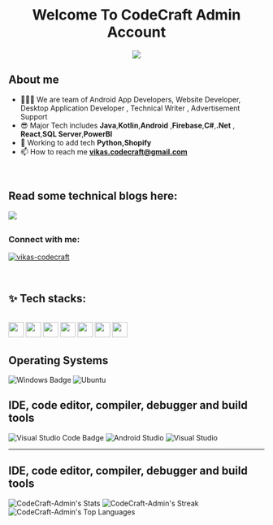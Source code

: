 <!-- This is the Header Banner of my profile -->

<!--![GihubBanner](https://github.com/Suraj-kumar00/Suraj-kumar00/assets/123288511/ddde374c-fe44-405e-a576-550df39bb446)-->

<!-- This is my name -->

<h1 align="center">Welcome To CodeCraft Admin Account</h1>

<!-- This is Typing SVG -->

<p align="center">
  <a href="https://git.io/typing-svg"><img src="https://readme-typing-svg.demolab.com?font=Fira+Code&duration=3000&pause=1000&color=00D9F7&center=true&vCenter=true&width=435&lines=We+have++Android+App+Developer+;Dot+NET+Developer;Desktop+App+Developer;Website+Developer;Technical Writer"></a>
</p>

<!-- This is about me -->
   <tr>
    <td>

## About me 

- 🧑🏻‍💻 We are team of  Android App Developers, Website Developer, Desktop Application Developer , Technical Writer , Advertisement Support
- 😎 Major Tech includes **Java**,**Kotlin**,**Android** ,**Firebase**,**C#**,**.Net** , **React**,**SQL Server**,**PowerBI**
- 🌱 Working to add tech   **Python,Shopify**
- 📫 How to reach me **vikas.codecraft@gmail.com**

</td>
</tr>

<br>

<!-- Read the blogs here on my hashnode profile -->

## Read some technical blogs here:
<p align="left"> 

</a>
  <a href="https://vikas02k02.hashnode.dev/"
    target="_blank"
    rel="Vikas's hashnode" >
    <img
      src="https://img.shields.io/badge/Hashnode-2962FF?style=for-the-badge&logo=hashnode&logoColor=white" />
  </a>
</p>


<!-- come on let's connect here -->

## <h3 align="left"> Connect with me:</h3>
<p align="left">
<!-- <a href="https://twitter.com/vikas02k02" target="blank">
 <img align="center" src="https://img.shields.io/badge/Twitter-%231DA1F2.svg?style=for-the-badge&logo=Twitter&logoColor=white" alt="vikas02k02" /></a> -->
<a href="https://www.linkedin.com/in/vikas-codecraft/" target="_blank"><img align="center" src="https://img.shields.io/badge/linkedin-%230077B5.svg?style=for-the-badge&logo=linkedin&logoColor=white" alt="vikas-codecraft" /></a>
<!-- <a href="https://www.leetcode.com/vikas02k02/" target="blank"><img align="center" src="https://img.shields.io/badge/LeetCode-FFA116.svg?style=for-the-badge&logo=LeetCode&logoColor=white"/></a>
 -->
</p>

<!-- these are my tech stacks that i'm using currently-->

<br>



## ✨ Tech stacks:
   <br>
<code><a href="https://www.oracle.com/java/" target="_blank"><img height="30" src="https://www.vectorlogo.zone/logos/java/java-icon.svg"></a></code>
<code><a href="https://developer.android.com/" target="_blank"><img height="30" src="https://www.vectorlogo.zone/logos/android/android-icon.svg"></a></code>
<code><a href="https://firebase.google.com/" target="_blank"><img height="30" src="https://www.vectorlogo.zone/logos/firebase/firebase-icon.svg"></a></code>
<code><a href="https://dart.dev/" target="_blank"><img height="30" src="https://www.vectorlogo.zone/logos/kotlinlang/kotlinlang-icon.svg"></a></code>
<code><a href="https://docs.flutter.dev/" target="_blank"><img height="30" src="https://www.vectorlogo.zone/logos/dotnet/dotnet-horizontal.svg"></a></code>
<code><a href="https://docs.flutter.dev/" target="_blank"><img height="30" src="https://www.vectorlogo.zone/logos/mysql/mysql-horizontal.svg"></a></code>
<code><a href="https://git-scm.com/" target="_blank"><img height="30" src="https://www.vectorlogo.zone/logos/git-scm/git-scm-icon.svg"></a></code>



<br>


## Operating Systems </h3>  
![Windows Badge](https://img.shields.io/badge/Windows-0078D4?logo=windows&logoColor=fff&style=for-the-badge)
![Ubuntu](https://img.shields.io/badge/Ubuntu-E95420?logo=ubuntu&logoColor=fff&style=for-the-badge)
<br>

##  IDE, code editor, compiler, debugger and build tools  
![Visual Studio Code Badge](https://img.shields.io/badge/Visual%20Studio%20Code-007ACC?logo=visualstudiocode&logoColor=fff&style=for-the-badge)
![Android Studio](https://img.shields.io/badge/Android%20Studio-3DDC84.svg?style=for-the-badge&logo=android-studio&logoColor=white)
![Visual Studio ](https://img.shields.io/visual-studio-marketplace/d/ritwickdey.LiveServer?style=for-the-badge&logo=visual%20studio&label=Visual%20Studio&labelColor=purple)

---
##  IDE, code editor, compiler, debugger and build tools  
![CodeCraft-Admin's Stats](https://github-readme-stats.vercel.app/api?username=CodeCraft-Admin&theme=radical&show_icons=true&hide_border=false&count_private=false)
![CodeCraft-Admin's Streak](https://github-readme-streak-stats.herokuapp.com/?user=CodeCraft-Admin&theme=radical&hide_border=false)
![CodeCraft-Admin's Top Languages](https://github-readme-stats.vercel.app/api/top-langs/?username=CodeCraft-Admin&theme=radical&show_icons=true&hide_border=false&layout=compact)

